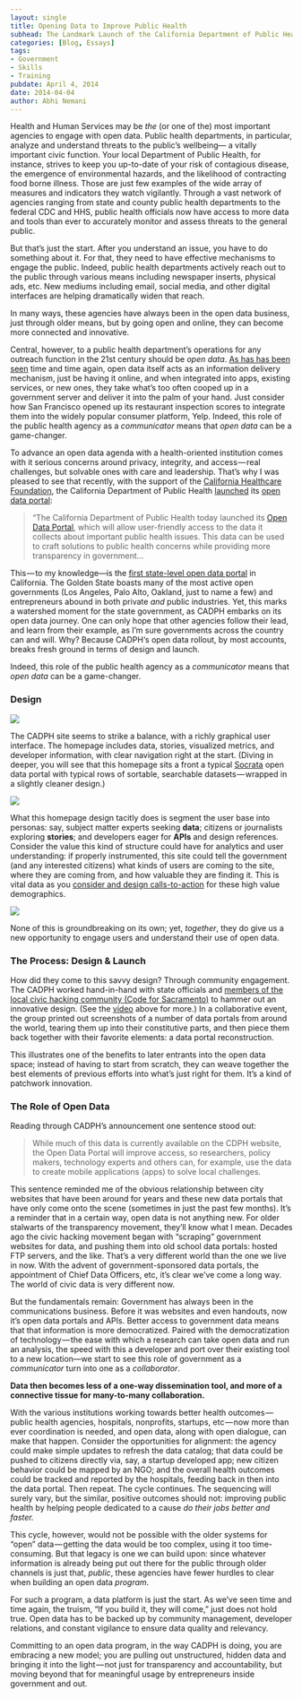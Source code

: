 ```yaml
---
layout: single
title: Opening Data to Improve Public Health
subhead: The Landmark Launch of the California Department of Public Health’s Open Data Portal
categories: [Blog, Essays]
tags: 
- Government
- Skills
- Training
pubdate: April 4, 2014
date: 2014-04-04
author: Abhi Nemani
---
```

Health and Human Services may be _the_ (or one of the) most important agencies to engage with open data. Public health departments, in particular, analyze and understand threats to the public’s wellbeing— a vitally important civic function. Your local Department of Public Health, for instance, strives to keep you up-to-date of your risk of contagious disease, the emergence of environmental hazards, and the likelihood of contracting food borne illness. Those are just few examples of the wide array of measures and indicators they watch vigilantly. Through a vast network of agencies ranging from state and county public health departments to the federal CDC and HHS, public health officials now have access to more data and tools than ever to accurately monitor and assess threats to the general public.

But that’s just the start. After you understand an issue, you have to do something about it. For that, they need to have effective mechanisms to engage the public. Indeed, public health departments actively reach out to the public through various means including newspaper inserts, physical ads, etc. New mediums including email, social media, and other digital interfaces are helping dramatically widen that reach.

In many ways, these agencies have always been in the open data business, just through older means, but by going open and online, they can become more connected and innovative.

Central, however, to a public health department’s operations for any outreach function in the 21st century should be _open data_. [As has has been seen](http://beyondtransparency.org) time and time again, open data itself acts as an information delivery mechanism, just be having it online, and when integrated into apps, existing services, or new ones, they take what’s too often cooped up in a government server and deliver it into the palm of your hand. Just consider how San Francisco opened up its restaurant inspection scores to integrate them into the widely popular consumer platform, Yelp. Indeed, this role of the public health agency as a _communicator_ means that _open data_ can be a game-changer.

To advance an open data agenda with a health-oriented institution comes with it serious concerns around privacy, integrity, and access — real challenges, but solvable ones with care and leadership. That’s why I was pleased to see that recently, with the support of the [California Healthcare Foundation](http://chcf.org), the California Department of Public Health [launched](http://www.govtech.com/data/California-Department-of-Public-Health-Soft-Launches-Open-Data-Portal.html) its [open data portal](https://health.data.ca.gov/):

> “The California Department of Public Health today launched its [Open Data Portal](https://health.data.ca.gov/), which will allow user-friendly access to the data it collects about important public health issues. This data can be used to craft solutions to public health concerns while providing more transparency in government…

This — to my knowledge—is the [first state-level open data portal](http://www.govtech.com/health/California-HHS-Open-Data-Portal-Paves-Way-for-State-Health-Data.html) in California. The Golden State boasts many of the most active open governments (Los Angeles, Palo Alto, Oakland, just to name a few) and entrepreneurs abound in both private _and_ public industries. Yet, this marks a watershed moment for the state government, as CADPH embarks on its open data journey. One can only hope that other agencies follow their lead, and learn from their example, as I’m sure governments across the country can and will. Why? Because CADPH‘s open data rollout, by most accounts, breaks fresh ground in terms of design and launch.

Indeed, this role of the public health agency as a _communicator_ means that _open data_ can be a game-changer.

### Design

![](https://cdn-images-1.medium.com/max/600/1*ZdvQveDM36fMBUr2j0-eiA.png)

The CADPH site seems to strike a balance, with a richly graphical user interface. The homepage includes data, stories, visualized metrics, and developer information, with clear navigation right at the start. (Diving in deeper, you will see that this homepage sits a front a typical [Socrata](http://socrata.com) open data portal with typical rows of sortable, searchable datasets — wrapped in a slightly cleaner design.)

![](https://cdn-images-1.medium.com/max/400/1*cIl3tRIpVZ1l9so_0C4ZXw.png)

What this homepage design tacitly does is segment the user base into personas: say, subject matter experts seeking **data**; citizens or journalists exploring **stories**; and developers eager for **APIs** and design references. Consider the value this kind of structure could have for analytics and user understanding: if properly instrumented, this site could tell the government (and any interested citizens) what kinds of users are coming to the site, where they are coming from, and how valuable they are finding it. This is vital data as you [consider and design calls-to-action](http://www.govexec.com/state-local/2014/08/ahbi-nemani-civic-interest-action/90695/) for these high value demographics.

![](https://cdn-images-1.medium.com/max/800/1*yQ-lprFBfmFdrROhbjuiEQ.png)

None of this is groundbreaking on its own; yet, _together_, they do give us a new opportunity to engage users and understand their use of open data.

### The Process: Design & Launch

How did they come to this savvy design? Through community engagement. The CADPH worked hand-in-hand with state officials and [members of the local civic hacking community (Code for Sacramento)](http://code4sac.org/were-coding-for-california/) to hammer out an innovative design. (See the [video](http://vimeo.com/102955602) above for more.) In a collaborative event, the group printed out screenshots of a number of data portals from around the world, tearing them up into their constitutive parts, and then piece them back together with their favorite elements: a data portal reconstruction.

This illustrates one of the benefits to later entrants into the open data space; instead of having to start from scratch, they can weave together the best elements of previous efforts into what’s just right for them. It’s a kind of patchwork innovation.

### The Role of Open Data

Reading through CADPH’s announcement one sentence stood out:

> While much of this data is currently available on the CDPH website, the Open Data Portal will improve access, so researchers, policy makers, technology experts and others can, for example, use the data to create mobile applications (apps) to solve local challenges.

This sentence reminded me of the obvious relationship between city websites that have been around for years and these new data portals that have only come onto the scene (sometimes in just the past few months). It’s a reminder that in a certain way, open data is not anything new. For older stalwarts of the transparency movement, they’ll know what I mean. Decades ago the civic hacking movement began with “scraping” government websites for data, and pushing them into old school data portals: hosted FTP servers, and the like. That’s a very different world than the one we live in now. With the advent of government-sponsored data portals, the appointment of Chief Data Officers, etc, it’s clear we’ve come a long way. The world of civic data is very different now.

But the fundamentals remain: Government has always been in the communications business. Before it was websites and even handouts, now it’s open data portals and APIs. Better access to government data means that that information is more democratized. Paired with the democratization of technology — the ease with which a research can take open data and run an analysis, the speed with this a developer and port over their existing tool to a new location—we start to see this role of government as a _communicator_ turn into one as a _collaborator_.

**Data then becomes less of a one-way dissemination tool, and more of a connective tissue for many-to-many collaboration.**

With the various institutions working towards better health outcomes — public health agencies, hospitals, nonprofits, startups, etc — now more than ever coordination is needed, and open data, along with open dialogue, can make that happen. Consider the opportunities for alignment: the agency could make simple updates to refresh the data catalog; that data could be pushed to citizens directly via, say, a startup developed app; new citizen behavior could be mapped by an NGO; and the overall health outcomes could be tracked and reported by the hospitals, feeding back in then into the data portal. Then repeat. The cycle continues. The sequencing will surely vary, but the similar, positive outcomes should not: improving public health by helping people dedicated to a cause _do their jobs better and faster._

This cycle, however, would not be possible with the older systems for “open” data — getting the data would be too complex, using it too time-consuming. But that legacy is one we can build upon: since whatever information is already being put out there for the public through older channels is just that, _public_, these agencies have fewer hurdles to clear when building an open data _program_.

For such a program, a data platform is just the start. As we’ve seen time and time again, the truism, “If you build it, they will come,” just does not hold true. Open data has to be backed up by community management, developer relations, and constant vigilance to ensure data quality and relevancy.

Committing to an open data program, in the way CADPH is doing, you are embracing a new model; you are pulling out unstructured, hidden data and bringing it into the light — not just for transparency and accountability, but moving beyond that for meaningful usage by entrepreneurs inside government and out.